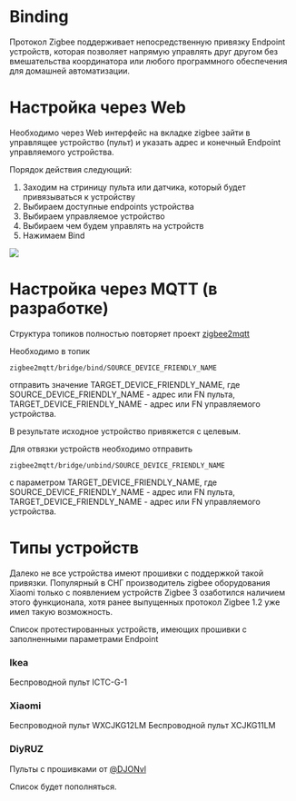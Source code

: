 # Binding

Протокол Zigbee поддерживает непосредственную привязку Endpoint устройств, которая позволяет  напрямую управлять друг другом без вмешательства координатора или любого программного обеспечения для домашней автоматизации.


# Настройка через Web 

Необходимо через Web интерфейс на вкладке zigbee зайти в управлящее устройство  (пульт) и указать адрес и конечный Endpoint управляемого устройства. 


Порядок действия следующий:
1) Заходим на стриницу пульта или датчика, который будет привязываться к устройству
2) Выбираем доступные endpoints устройства
3) Выбираем управляемое устройство
4) Выбираем чем будем управлять на устройств
5) Нажимаем Bind

![](binding.jpg)


# Настройка через MQTT (в разработке)

Структура топиков полностью повторяет проект [zigbee2mqtt](https://www.zigbee2mqtt.io/information/binding.html)

Необходимо в топик 

```
zigbee2mqtt/bridge/bind/SOURCE_DEVICE_FRIENDLY_NAME
```
отправить значение TARGET_DEVICE_FRIENDLY_NAME, где SOURCE_DEVICE_FRIENDLY_NAME - адрес или FN пульта, TARGET_DEVICE_FRIENDLY_NAME - адрес или FN управляемого устройства.

В результате  исходное устройство привяжется с целевым.  

Для отвязки устройств необходимо отправить 

```
zigbee2mqtt/bridge/unbind/SOURCE_DEVICE_FRIENDLY_NAME
```
с параметром TARGET_DEVICE_FRIENDLY_NAME,  где SOURCE_DEVICE_FRIENDLY_NAME - адрес или FN пульта, TARGET_DEVICE_FRIENDLY_NAME - адрес или FN управляемого устройства.






# Типы устройств
Далеко не все устройства имеют прошивки с поддержкой такой привязки. Популярный в СНГ производитель zigbee оборудования Xiaomi только с появлением устройств Zigbee 3 озаботился наличием этого функционала, хотя ранее  выпущенных протокол Zigbee 1.2 уже имел такую возможность. 

Список протестированных устройств, имеющих прошивки с заполненными параметрами Endpoint

### Ikea
Беспроводной пульт ICTC-G-1 

### Xiaomi 
Беспроводной пульт WXCJKG12LM
Беспроводной пульт XCJKG11LM

### DiyRUZ

Пульты с прошивками от  [@DJONvl](https://modkam.ru/?p=1264)


Список будет пополняться.

